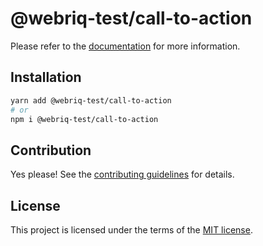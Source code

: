 # @webriq-test/call-to-action

Please refer to the [documentation](https://stackshift-ui.webriq.com/docs/components/call-to-action) for more information.

## Installation

```sh
yarn add @webriq-test/call-to-action
# or
npm i @webriq-test/call-to-action
```

## Contribution

Yes please! See the
[contributing guidelines](https://github.com/stackshift-ui/components/master/CONTRIBUTING.md)
for details.

## License

This project is licensed under the terms of the
[MIT license](https://github.com/stackshift-ui/components/master/LICENSE).
